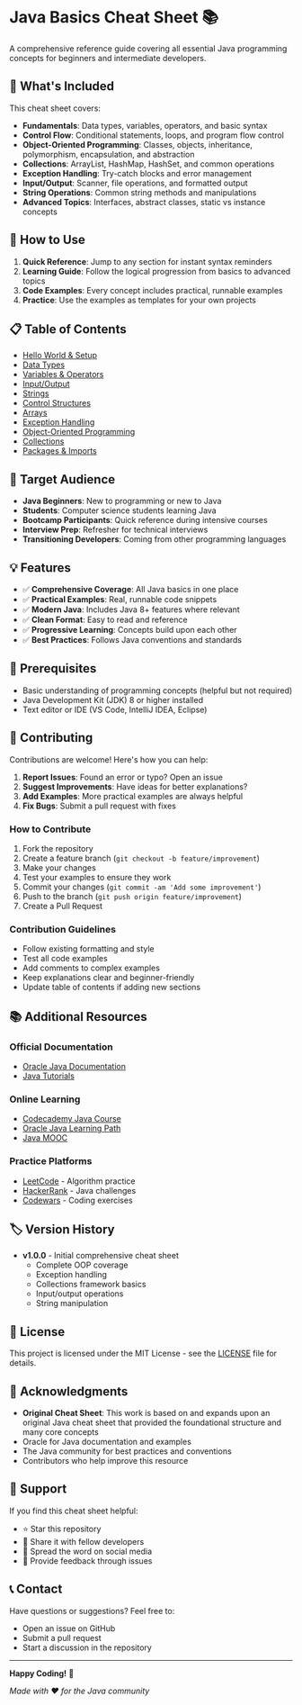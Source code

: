 # Java Basics Cheat Sheet 📚

A comprehensive reference guide covering all essential Java programming concepts for beginners and intermediate developers.

## 🚀 What's Included

This cheat sheet covers:

- **Fundamentals**: Data types, variables, operators, and basic syntax
- **Control Flow**: Conditional statements, loops, and program flow control
- **Object-Oriented Programming**: Classes, objects, inheritance, polymorphism, encapsulation, and abstraction
- **Collections**: ArrayList, HashMap, HashSet, and common operations
- **Exception Handling**: Try-catch blocks and error management
- **Input/Output**: Scanner, file operations, and formatted output
- **String Operations**: Common string methods and manipulations
- **Advanced Topics**: Interfaces, abstract classes, static vs instance concepts

## 📖 How to Use

1. **Quick Reference**: Jump to any section for instant syntax reminders
2. **Learning Guide**: Follow the logical progression from basics to advanced topics
3. **Code Examples**: Every concept includes practical, runnable examples
4. **Practice**: Use the examples as templates for your own projects

## 📋 Table of Contents

- [Hello World & Setup](java-cheat-sheet.md#hello-world--setup)
- [Data Types](java-cheat-sheet.md#data-types)
- [Variables & Operators](java-cheat-sheet.md#variable-declaration--assignment)
- [Input/Output](java-cheat-sheet.md#inputoutput-operations)
- [Strings](java-cheat-sheet.md#string-operations)
- [Control Structures](java-cheat-sheet.md#conditional-statements)
- [Arrays](java-cheat-sheet.md#arrays)
- [Exception Handling](java-cheat-sheet.md#exception-handling)
- [Object-Oriented Programming](java-cheat-sheet.md#object-oriented-programming)
- [Collections](java-cheat-sheet.md#collections-framework-basics)
- [Packages & Imports](java-cheat-sheet.md#packages-and-imports)

## 🎯 Target Audience

- **Java Beginners**: New to programming or new to Java
- **Students**: Computer science students learning Java
- **Bootcamp Participants**: Quick reference during intensive courses
- **Interview Prep**: Refresher for technical interviews
- **Transitioning Developers**: Coming from other programming languages

## 💡 Features

- ✅ **Comprehensive Coverage**: All Java basics in one place
- ✅ **Practical Examples**: Real, runnable code snippets
- ✅ **Modern Java**: Includes Java 8+ features where relevant
- ✅ **Clean Format**: Easy to read and reference
- ✅ **Progressive Learning**: Concepts build upon each other
- ✅ **Best Practices**: Follows Java conventions and standards

## 🔧 Prerequisites

- Basic understanding of programming concepts (helpful but not required)
- Java Development Kit (JDK) 8 or higher installed
- Text editor or IDE (VS Code, IntelliJ IDEA, Eclipse)

## 📝 Contributing

Contributions are welcome! Here's how you can help:

1. **Report Issues**: Found an error or typo? Open an issue
2. **Suggest Improvements**: Have ideas for better explanations?
3. **Add Examples**: More practical examples are always helpful
4. **Fix Bugs**: Submit a pull request with fixes

### How to Contribute

1. Fork the repository
2. Create a feature branch (`git checkout -b feature/improvement`)
3. Make your changes
4. Test your examples to ensure they work
5. Commit your changes (`git commit -am 'Add some improvement'`)
6. Push to the branch (`git push origin feature/improvement`)
7. Create a Pull Request

### Contribution Guidelines

- Follow existing formatting and style
- Test all code examples
- Add comments to complex examples
- Keep explanations clear and beginner-friendly
- Update table of contents if adding new sections

## 📚 Additional Resources

### Official Documentation
- [Oracle Java Documentation](https://docs.oracle.com/en/java/)
- [Java Tutorials](https://docs.oracle.com/javase/tutorial/)

### Online Learning
- [Codecademy Java Course](https://www.codecademy.com/learn/learn-java)
- [Oracle Java Learning Path](https://education.oracle.com/java)
- [Java MOOC](https://java-programming.mooc.fi/)

### Practice Platforms
- [LeetCode](https://leetcode.com/) - Algorithm practice
- [HackerRank](https://www.hackerrank.com/domains/java) - Java challenges
- [Codewars](https://www.codewars.com/) - Coding exercises

## 🏷️ Version History

- **v1.0.0** - Initial comprehensive cheat sheet
  - Complete OOP coverage
  - Exception handling
  - Collections framework basics
  - Input/output operations
  - String manipulation

## 📄 License

This project is licensed under the MIT License - see the [LICENSE](LICENSE) file for details.

## 🙏 Acknowledgments

- **Original Cheat Sheet**: This work is based on and expands upon an original Java cheat sheet that provided the foundational structure and many core concepts
- Oracle for Java documentation and examples
- The Java community for best practices and conventions
- Contributors who help improve this resource

## 🤝 Support

If you find this cheat sheet helpful:
- ⭐ Star this repository
- 🔀 Share it with fellow developers
- 📢 Spread the word on social media
- 💬 Provide feedback through issues

## 📞 Contact

Have questions or suggestions? Feel free to:
- Open an issue on GitHub
- Submit a pull request
- Start a discussion in the repository

---

**Happy Coding!** 🎉

*Made with ❤️ for the Java community*
